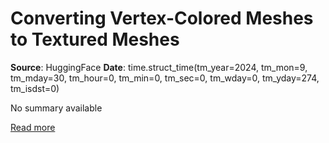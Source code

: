 # Converting Vertex-Colored Meshes to Textured Meshes

**Source**: HuggingFace
**Date**: time.struct_time(tm_year=2024, tm_mon=9, tm_mday=30, tm_hour=0, tm_min=0, tm_sec=0, tm_wday=0, tm_yday=274, tm_isdst=0)

No summary available

[Read more](https://huggingface.co/blog/vertex-colored-to-textured-mesh)
